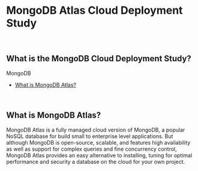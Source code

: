 # MongoDB Atlas Cloud Deployment Study

<br>

## What is the MongoDB Cloud Deployment Study?
MongoDB 

* [What is MongoDB Atlas?](#What-is-MongoDB-Atlas)

<br>

## What is MongoDB Atlas?
MongoDB Atlas is a fully managed cloud version of MongoDB, a popular NoSQL database for build small to enterprise level applications.  But although MongoDB is open-source, scalable, and features high availability as well as support for complex queries and fine concurrency control, MongoDB Atlas provides an easy alternative to installing, tuning for optimal performance and security a database on the cloud for your own project.